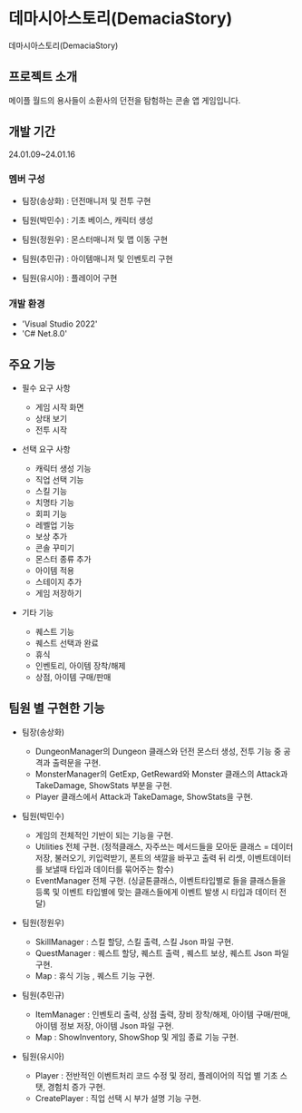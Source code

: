 # 데마시아스토리(DemaciaStory)
데마시아스토리(DemaciaStory)
## 프로젝트 소개
메이플 월드의 용사들이 소환사의 던전을 탐험하는 콘솔 앱 게임입니다.


## 개발 기간
24.01.09~24.01.16

### 멤버 구성
* 팀장(송상화) : 던전매니저 및 전투 구현

* 팀원(박민수) : 기초 베이스, 캐릭터 생성

* 팀원(정원우) : 몬스터매니저 및 맵 이동 구현

* 팀원(추민규) : 아이템매니저 및 인벤토리 구현

* 팀원(유시아) : 플레이어 구현


### 개발 환경
- 'Visual Studio 2022'
- 'C# Net.8.0'

## 주요 기능
* 필수 요구 사항
  * 게임 시작 화면
  * 상태 보기
  * 전투 시작
     
* 선택 요구 사항
  * 캐릭터 생성 기능
  * 직업 선택 기능
  * 스킬 기능
  * 치명타 기능
  * 회피 기능
  * 레벨업 기능
  * 보상 추가
  * 콘솔 꾸미기
  * 몬스터 종류 추가
  * 아이템 적용
  * 스테이지 추가
  * 게임 저장하기
      
* 기타 기능
  * 퀘스트 기능
  * 퀘스트 선택과 완료
  * 휴식
  * 인벤토리, 아이템 장착/해제
  * 상점, 아이템 구매/판매


## 팀원 별 구현한 기능
* 팀장(송상화)
  * DungeonManager의 Dungeon 클래스와 던전 몬스터 생성, 전투 기능 중 공격과 출력문을 구현.
  * MonsterManager의 GetExp, GetReward와 Monster 클래스의 Attack과 TakeDamage, ShowStats 부분을 구현.
  * Player 클래스에서 Attack과 TakeDamage, ShowStats을 구현.
    
* 팀원(박민수)
  * 게임의 전체적인 기반이 되는 기능을 구현.
  * Utilities 전체 구현. (정적클래스, 자주쓰는 메서드들을 모아둔 클래스 = 데이터 저장, 불러오기, 키입력받기, 폰트의 색깔을 바꾸고 출력 뒤 리셋, 이벤트데이터를 보낼때 타입과 데이터를 묶어주는 함수)
  * EventManager 전체 구현. (싱글톤클래스, 이벤트타입별로 들을 클래스들을 등록 및 이벤트 타입별에 맞는 클래스들에게 이벤트 발생 시 타입과 데이터 전달)
    
* 팀원(정원우)
  * SkillManager : 스킬 할당, 스킬 출력, 스킬 Json 파일 구현.
  * QuestManager : 퀘스트 할당, 퀘스트 출력 , 퀘스트 보상, 퀘스트 Json 파일 구현.
  * Map : 휴식 기능 , 퀘스트 기능 구현.
    
* 팀원(추민규)
  * ItemManager : 인벤토리 출력, 상점 출력, 장비 장착/해제, 아이템 구매/판매, 아이템 정보 저장, 아이템 Json 파일 구현.
  * Map : ShowInventory, ShowShop 및 게임 종료 기능 구현.
    
* 팀원(유시아)
  * Player : 전반적인 이벤트처리 코드 수정 및 정리, 플레이어의 직업 별 기초 스탯, 경험치 증가 구현.
  * CreatePlayer : 직업 선택 시 부가 설명 기능 구현.
